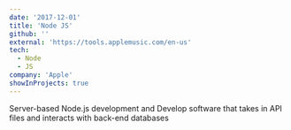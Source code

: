 ```yaml
---
date: '2017-12-01'
title: 'Node JS'
github: ''
external: 'https://tools.applemusic.com/en-us'
tech:
  - Node
  - JS
company: 'Apple'
showInProjects: true
---
```


Server-based Node.js development and Develop software that takes in API files and interacts with back-end databases